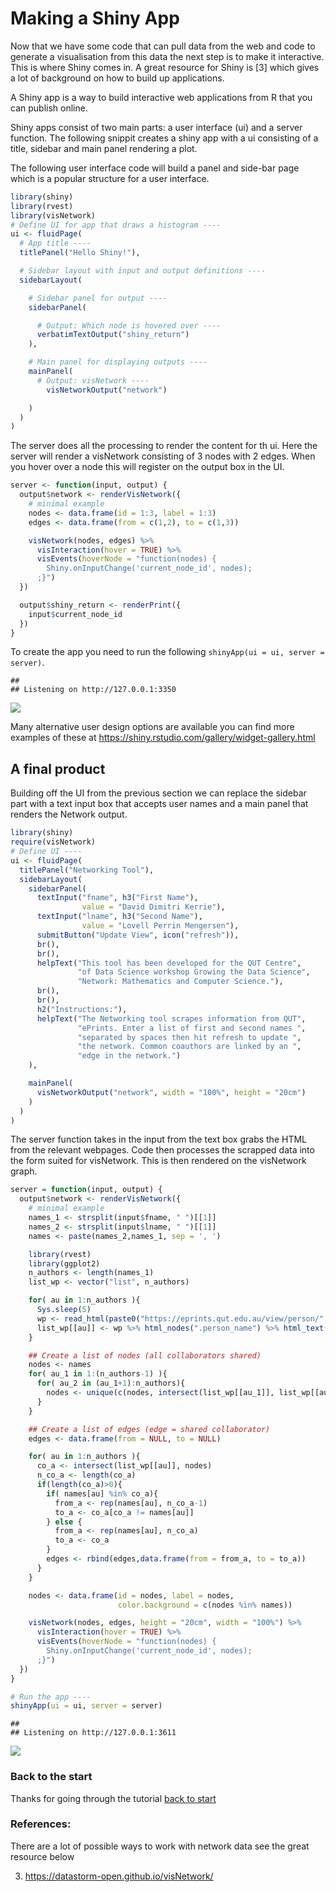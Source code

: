 Making a Shiny App
================

Now that we have some code that can pull data from the web and code to
generate a visualisation from this data the next step is to make it
interactive. This is where Shiny comes in. A great resource for Shiny is
\[3\] which gives a lot of background on how to build up applications.

A Shiny app is a way to build interactive web applications from R that
you can publish online.

Shiny apps consist of two main parts: a user interface (ui) and a server
function. The following snippit creates a shiny app with a ui consisting
of a title, sidebar and main panel rendering a plot.

The following user interface code will build a panel and side-bar page
which is a popular structure for a user interface.

``` r
library(shiny)
library(rvest)
library(visNetwork)
# Define UI for app that draws a histogram ----
ui <- fluidPage(
  # App title ----
  titlePanel("Hello Shiny!"),

  # Sidebar layout with input and output definitions ----
  sidebarLayout(

    # Sidebar panel for output ----
    sidebarPanel(

      # Output: Which node is hovered over ----
      verbatimTextOutput("shiny_return")
    ),

    # Main panel for displaying outputs ----
    mainPanel(
      # Output: visNetwork ----
        visNetworkOutput("network")

    )
  )
)
```

The server does all the processing to render the content for th ui. Here
the server will render a visNetwork consisting of 3 nodes with 2 edges.
When you hover over a node this will register on the output box in the
UI.

``` r
server <- function(input, output) {
  output$network <- renderVisNetwork({
    # minimal example
    nodes <- data.frame(id = 1:3, label = 1:3)
    edges <- data.frame(from = c(1,2), to = c(1,3))

    visNetwork(nodes, edges) %>%
      visInteraction(hover = TRUE) %>%
      visEvents(hoverNode = "function(nodes) {
        Shiny.onInputChange('current_node_id', nodes);
      ;}")
  })

  output$shiny_return <- renderPrint({
    input$current_node_id
  })
}
```

To create the app you need to run the following
`shinyApp(ui = ui, server = server)`.

    ## 
    ## Listening on http://127.0.0.1:3350

![](shiny_part_files/figure-gfm/unnamed-chunk-3-1.png)<!-- -->

Many alternative user design options are available you can find more
examples of these at
<https://shiny.rstudio.com/gallery/widget-gallery.html>

## A final product

Building off the UI from the previous section we can replace the sidebar
part with a text input box that accepts user names and a main panel that
renders the Network output.

``` r
library(shiny)
require(visNetwork)
# Define UI ----
ui <- fluidPage(
  titlePanel("Networking Tool"),
  sidebarLayout(
    sidebarPanel(
      textInput("fname", h3("First Name"),
                value = "David Dimitri Kerrie"),
      textInput("lname", h3("Second Name"),
                value = "Lovell Perrin Mengersen"),
      submitButton("Update View", icon("refresh")),
      br(),
      br(),
      helpText("This tool has been developed for the QUT Centre",
               "of Data Science workshop Growing the Data Science",
               "Network: Mathematics and Computer Science."),
      br(),
      br(),
      h2("Instructions:"),
      helpText("The Networking tool scrapes information from QUT",
               "ePrints. Enter a list of first and second names ",
               "separated by spaces then hit refresh to update ",
               "the network. Common coauthors are linked by an ",
               "edge in the network.")
    ),

    mainPanel(
      visNetworkOutput("network", width = "100%", height = "20cm")
    )
  )
)
```

The server function takes in the input from the text box grabs the HTML
from the relevant webpages. Code then processes the scrapped data into
the form suited for visNetwork. This is then rendered on the visNetwork
graph.

``` r
server = function(input, output) {
  output$network <- renderVisNetwork({
    # minimal example
    names_1 <- strsplit(input$fname, " ")[[1]]
    names_2 <- strsplit(input$lname, " ")[[1]]
    names <- paste(names_2,names_1, sep = ', ')

    library(rvest)
    library(ggplot2)
    n_authors <- length(names_1)
    list_wp <- vector("list", n_authors)

    for( au in 1:n_authors ){
      Sys.sleep(5)
      wp <- read_html(paste0("https://eprints.qut.edu.au/view/person/",names_2[au],",_", names_1[au],".html"))
      list_wp[[au]] <- wp %>% html_nodes(".person_name") %>% html_text() %>% unique()
    }

    ## Create a list of nodes (all collaborators shared)
    nodes <- names
    for( au_1 in 1:(n_authors-1) ){
      for( au_2 in (au_1+1):n_authors){
        nodes <- unique(c(nodes, intersect(list_wp[[au_1]], list_wp[[au_2]])))
      }
    }

    ## Create a list of edges (edge = shared collaborator)
    edges <- data.frame(from = NULL, to = NULL)

    for( au in 1:n_authors ){
      co_a <- intersect(list_wp[[au]], nodes)
      n_co_a <- length(co_a)
      if(length(co_a)>0){
        if( names[au] %in% co_a){
          from_a <- rep(names[au], n_co_a-1)
          to_a <- co_a[co_a != names[au]]
        } else {
          from_a <- rep(names[au], n_co_a)
          to_a <- co_a
        }
        edges <- rbind(edges,data.frame(from = from_a, to = to_a))
      }
    }

    nodes <- data.frame(id = nodes, label = nodes,
                        color.background = c(nodes %in% names))

    visNetwork(nodes, edges, height = "20cm", width = "100%") %>%
      visInteraction(hover = TRUE) %>%
      visEvents(hoverNode = "function(nodes) {
        Shiny.onInputChange('current_node_id', nodes);
      ;}")
  })
}

# Run the app ----
shinyApp(ui = ui, server = server)
```

    ## 
    ## Listening on http://127.0.0.1:3611

![](shiny_part_files/figure-gfm/unnamed-chunk-5-1.png)<!-- -->

### Back to the start

Thanks for going through the tutorial [back to start](README.md)

### References:

There are a lot of possible ways to work with network data see the great
resource below

3.  <https://datastorm-open.github.io/visNetwork/>
